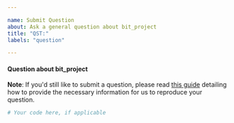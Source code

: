 ```yaml
---

name: Submit Question
about: Ask a general question about bit_project
title: "QST:"
labels: "question"

---
```


#### Question about bit_project

**Note**: If you'd still like to submit a question, please read [this guide](
https://matthewrocklin.com/blog/work/2018/02/28/minimal-bug-reports) detailing how to
provide the necessary information for us to reproduce your question.

```python
# Your code here, if applicable
```
